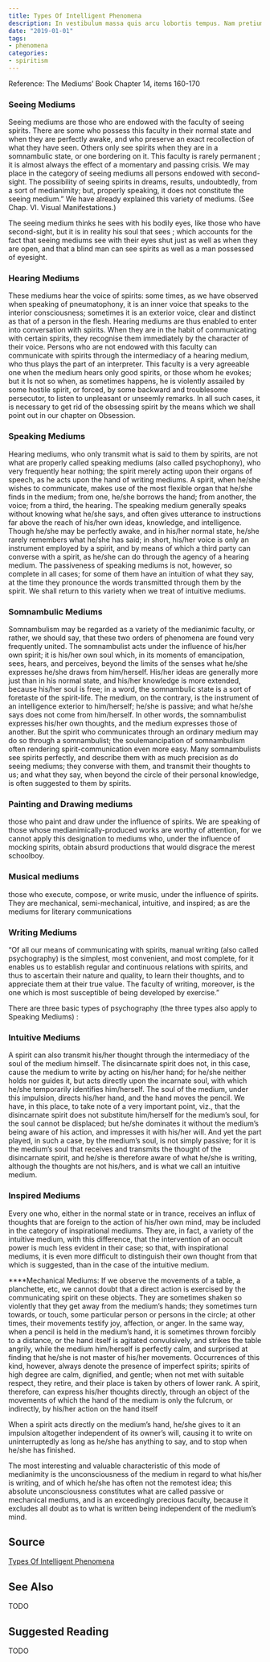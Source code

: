 ```yaml
---
title: Types Of Intelligent Phenomena
description: In vestibulum massa quis arcu lobortis tempus. Nam pretium arcu in odio vulputate luctus.
date: "2019-01-01"
tags:
- phenomena
categories:
- spiritism
---
```


Reference: The Mediums’ Book Chapter 14, items 160-170

### Seeing Mediums
Seeing mediums are those who are endowed with the faculty of seeing spirits. There are some who possess this faculty in their normal state and when they are perfectly awake, and who preserve an exact recollection of what they have seen. Others only see spirits when they are in a somnambulic state, or one bordering on it. This faculty is rarely permanent ; it is almost always the effect of a momentary and passing crisis. We may place in the category of seeing mediums all persons endowed with second-sight. The possibility of seeing spirits in dreams, results, undoubtedly, from a sort of medianimity; but, properly speaking, it does not constitute the seeing medium.” We have already explained this variety of mediums. (See Chap. VI. Visual Manifestations.)

The seeing medium thinks he sees with his bodily eyes, like those who have second-sight, but it is in reality his soul that sees ; which accounts for the fact that seeing mediums see with their eyes shut just as well as when they are open, and that a blind man can see spirits as well as a man possessed of eyesight.

### Hearing Mediums
These mediums hear the voice of spirits: some times, as we have observed when speaking of pneumatophony, it is an inner voice that speaks to the interior consciousness; sometimes it is an exterior voice, clear and distinct as that of a person in the flesh. Hearing mediums are thus enabled to enter into conversation with spirits. When they are in the habit of communicating with certain spirits, they recognise them immediately by the character of their voice. Persons who are not endowed with this faculty can communicate with spirits through the intermediacy of a hearing medium, who thus plays the part of an interpreter. This faculty is a very agreeable one when the medium hears only good spirits, or those whom he evokes; but it Is not so when, as sometimes happens, he is violently assailed by some hostile spirit, or forced, by some backward and troublesome persecutor, to listen to unpleasant or unseemly remarks. In all such cases, it is necessary to get rid of the obsessing spirit by the means which we shall point out in our chapter on Obsession.

### Speaking Mediums
Hearing mediums, who only transmit what is said to them by spirits, are not what are properly called speaking mediums (also called psychophony), who very frequently hear nothing; the spirit merely acting upon their organs of speech, as he acts upon the hand of writing mediums. A spirit, when he/she wishes to communicate, makes use of the most flexible organ that he/she finds in the medium; from one, he/she borrows the hand; from another, the voice; from a third, the hearing. The speaking medium generally speaks without knowing what he/she says, and often gives utterance to instructions far above the reach of his/her own ideas, knowledge, and intelligence. Though he/she may be perfectly awake, and in his/her normal state, he/she rarely remembers what he/she has said; in short, his/her voice is only an instrument employed by a spirit, and by means of which a third party can converse with a spirit, as he/she can do through the agency of a hearing medium. The passiveness of speaking mediums is not, however, so complete in all cases; for some of them have an intuition of what they say, at the time they pronounce the words transmitted through them by the spirit. We shall return to this variety when we treat of intuitive mediums.

### Somnambulic Mediums
Somnambulism may be regarded as a variety of the medianimic faculty, or rather, we should say, that these two orders of phenomena are found very frequently united. The somnambulist acts under the influence of his/her own spirit; it is his/her own soul which, in its moments of emancipation, sees, hears, and perceives, beyond the limits of the senses what he/she expresses he/she draws from him/herself. His/her ideas are generally more just than in his normal state, and his/her knowledge is more extended, because his/her soul is free; in a word, the somnambulic state is a sort of foretaste of the spirit-life. The medium, on the contrary, is the instrument of an intelligence exterior to him/herself; he/she is passive; and what he/she says does not come from him/herself. In other words, the somnambulist expresses his/her own thoughts, and the medium expresses those of another. But the spirit who communicates through an ordinary medium may do so through a somnambulist; the soulemancipation of somnambulism often rendering spirit-communication even more easy. Many somnambulists see spirits perfectly, and describe them with as much precision as do seeing mediums; they converse with them, and transmit their thoughts to us; and what they say, when beyond the circle of their personal knowledge, is often suggested to them by spirits.

### Painting and Drawing mediums
those who paint and draw under the influence of spirits. We are speaking of those whose medianimically-produced works are worthy of attention, for we cannot apply this designation to mediums who, under the influence of mocking spirits, obtain absurd productions that would disgrace the merest schoolboy.

### Musical mediums
those who execute, compose, or write music, under the influence of spirits. They are mechanical, semi-mechanical, intuitive, and inspired; as are the mediums for literary communications

### Writing Mediums
“Of all our means of communicating with spirits, manual writing (also called psychography) is the simplest, most convenient, and most complete, for it enables us to establish regular and continuous relations with spirits, and thus to ascertain their nature and quality, to learn their thoughts, and to appreciate them at their true value. The faculty of writing, moreover, is the one which is most susceptible of being developed by exercise.”

There are three basic types of psychography (the three types also apply to Speaking Mediums) :

### Intuitive Mediums
A spirit can also transmit his/her thought through the intermediacy of the soul of the medium himself. The disincarnate spirit does not, in this case, cause the medium to write by acting on his/her hand; for he/she neither holds nor guides it, but acts directly upon the incarnate soul, with which he/she temporarily identifies him/herself. The soul of the medium, under this impulsion, directs his/her hand, and the hand moves the pencil. We have, in this place, to take note of a very important point, viz., that the disincarnate spirit does not substitute him/herself for the medium’s soul, for the soul cannot be displaced; but he/she dominates it without the medium’s being aware of his action, and impresses it with his/her will. And yet the part played, in such a case, by the medium’s soul, is not simply passive; for it is the medium’s soul that receives and transmits the thought of the disincarnate spirit, and he/she is therefore aware of what he/she is writing, although the thoughts are not his/hers, and is what we call an intuitive medium.

### Inspired Mediums
Every one who, either in the normal state or in trance, receives an influx of thoughts that are foreign to the action of his/her own mind, may be included in the category of inspirational mediums. They are, in fact, a variety of the intuitive medium, with this difference, that the intervention of an occult power is much less evident in their case; so that, with inspirational mediums, it is even more difficult to distinguish their own thought from that which is suggested, than in the case of the intuitive medium.

****Mechanical Mediums: If we observe the movements of a table, a planchette, etc, we cannot doubt that a direct action is exercised by the communicating spirit on these objects. They are sometimes shaken so violently that they get away from the medium’s hands; they sometimes turn towards, or touch, some particular person or persons in the circle; at other times, their movements testify joy, affection, or anger. In the same way, when a pencil is held in the medium’s hand, it is sometimes thrown forcibly to a distance, or the hand itself is agitated convulsively, and strikes the table angrily, while the medium him/herself is perfectly calm, and surprised at finding that he/she is not master of his/her movements. Occurrences of this kind, however, always denote the presence of imperfect spirits; spirits of high degree are calm, dignified, and gentle; when not met with suitable respect, they retire, and their place is taken by others of lower rank. A spirit, therefore, can express his/her thoughts directly, through an object of the movements of which the hand of the medium is only the fulcrum, or indirectly, by his/her action on the hand itself

When a spirit acts directly on the medium’s hand, he/she gives to it an impulsion altogether independent of its owner’s will, causing it to write on uninterruptedly as long as he/she has anything to say, and to stop when he/she has finished.

The most interesting and valuable characteristic of this mode of medianimity is the unconsciousness of the medium in regard to what his/her is writing, and of which he/she has often not the remotest idea; this absolute unconsciousness constitutes what are called passive or mechanical mediums, and is an exceedingly precious faculty, because it excludes all doubt as to what is written being independent of the medium’s mind.

## Source
[Types Of Intelligent Phenomena](http://www.sgny.org/spiritism-guide/mediumship/communication-workings/)

## See Also
TODO

## Suggested Reading
TODO

